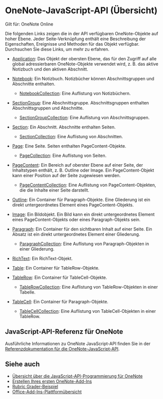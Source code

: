 # <a name="onenote-javascript-api-overview"></a>OneNote-JavaScript-API (Übersicht)

Gilt für: OneNote Online

Die folgenden Links zeigen die in der API verfügbaren OneNote-Objekte auf hoher Ebene. Jeder Seite-Verknüpfung enthält eine Beschreibung der Eigenschaften, Ereignisse und Methoden für das Objekt verfügbar. Durchsuchen Sie diese Links, um mehr zu erfahren. 
    
- [Application](/javascript/api/onenote/onenote.application): Das Objekt der obersten Ebene, das für den Zugriff auf alle global adressierbaren OneNote-Objekte verwendet wird, z. B. das aktive Notizbuch und den aktiven Abschnitt.

- [Notebook](/javascript/api/onenote/onenote.notebook): Ein Notizbuch. Notizbücher können Abschnittsgruppen und Abschnitte enthalten.
    - [NotebookCollection](/javascript/api/onenote/onenote.notebookcollection): Eine Auflistung von Notizbüchern.

- [SectionGroup](/javascript/api/onenote/onenote.sectiongroup): Eine Abschnittsgruppe. Abschnittsgruppen enthalten Abschnittsgruppen und Abschnitte.
    - [SectionGroupCollection](/javascript/api/onenote/onenote.sectiongroupcollection): Eine Auflistung von Abschnittsgruppen.

- [Section](/javascript/api/onenote/onenote.section): Ein Abschnitt. Abschnitte enthalten Seiten.
    - [SectionCollection](/javascript/api/onenote/onenote.sectioncollection): Eine Auflistung von Abschnitten.

- [Page](/javascript/api/onenote/onenote.page): Eine Seite. Seiten enthalten PageContent-Objekte.
    - [PageCollection](/javascript/api/onenote/onenote.pagecollection): Eine Auflistung von Seiten.

- [PageContent](/javascript/api/onenote/onenote.pagecontent): Ein Bereich auf oberster Ebene auf einer Seite, der Inhaltstypen enthält, z. B. Outline oder Image. Ein PageContent-Objekt kann einer Position auf der Seite zugewiesen werden.
    - [PageContentCollection](/javascript/api/onenote/onenote.pagecontentcollection): Eine Auflistung von PageContent-Objekten, die die Inhalte einer Seite darstellt.

- [Outline](/javascript/api/onenote/onenote.outline): Ein Container für Paragraph-Objekte. Eine Gliederung ist ein direkt untergeordnetes Element eines PageContent-Objekts.

- [Image](/javascript/api/onenote/onenote.image): Ein Bildobjekt. Ein Bild kann ein direkt untergeordnetes Element eines PageContent-Objekts oder eines Paragraph-Objekts sein.

- [Paragraph](/javascript/api/onenote/onenote.paragraph): Ein Container für den sichtbaren Inhalt auf einer Seite. Ein Absatz ist ein direkt untergeordnetes Element einer Gliederung.
    - [ParagraphCollection](/javascript/api/onenote/onenote.paragraphcollection): Eine Auflistung von Paragraph-Objekten in einer Gliederung.

- [RichText](/javascript/api/onenote/onenote.richtext): Ein RichText-Objekt.

- [Table](/javascript/api/onenote/onenote.table): Ein Container für TableRow-Objekte.

- [TableRow](/javascript/api/onenote/onenote.tablerow): Ein Container für TableCell-Objekte.
    - [TableRowCollection](/javascript/api/onenote/onenote.tablerowcollection): Eine Auflistung von TableRow-Objekten in einer Tabelle.
 
- [TableCell](/javascript/api/onenote/onenote.tablecell): Ein Container für Paragraph-Objekte.
    - [TableCellCollection](/javascript/api/onenote/onenote.tablecellcollection): Eine Auflistung von TableCell-Objekten in einer TableRow.

## <a name="onenote-javascript-api-reference"></a>JavaScript-API-Referenz für OneNote

Ausführliche Informationen zu OneNote JavaScript-API finden Sie in der [Referenzdokumentation für die OneNote-JavaScript-API](/javascript/api/onenote).

## <a name="see-also"></a>Siehe auch

- [Übersicht über die JavaScript-API-Programmierung für OneNote](https://docs.microsoft.com/office/dev/add-ins/onenote/onenote-add-ins-programming-overview)
- [Erstellen Ihres ersten OneNote-Add-Ins](https://docs.microsoft.com/office/dev/add-ins/onenote/onenote-add-ins-getting-started)
- [Rubric Grader-Beispiel](https://github.com/OfficeDev/OneNote-Add-in-Rubric-Grader)
- [Office-Add-Ins-Plattformübersicht](https://docs.microsoft.com/office/dev/add-ins/overview/office-add-ins)
